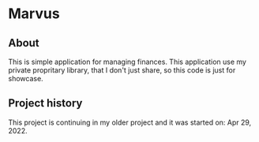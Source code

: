 # Marvus

## About
This is simple application for managing finances. This application use my private propritary library, that I don't just share, so this code is
just for showcase.

## Project history
This project is continuing in my older project and it was started on: Apr 29, 2022.
